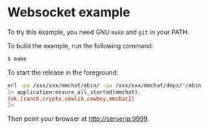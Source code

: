 Websocket example
=================

To try this example, you need GNU `make` and `git` in your PATH.

To build the example, run the following command:

``` bash
$ make
```

To start the release in the foreground:

``` bash
erl -pa /xxx/xxx/mmchat/ebin/ -pa /xxx/xxx/mmchat/deps/*/ebin
1> application:ensure_all_started(mmchat).
{ok,[ranch,crypto,cowlib,cowboy,mmchat]}
2> 
```

Then point your browser at [http://serverip:9999](http://localhost:9999).
